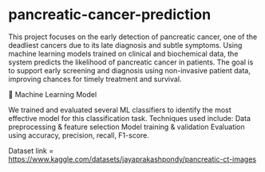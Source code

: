 # pancreatic-cancer-prediction

This project focuses on the early detection of pancreatic cancer, one of the deadliest cancers due to its late diagnosis and subtle symptoms. Using machine learning models trained on clinical and biochemical data, the system predicts the likelihood of pancreatic cancer in patients. The goal is to support early screening and diagnosis using non-invasive patient data, improving chances for timely treatment and survival.

🤖 Machine Learning Model

We trained and evaluated several ML classifiers to identify the most effective model for this classification task.
Techniques used include:
Data preprocessing & feature selection
Model training & validation
Evaluation using accuracy, precision, recall, F1-score.


Dataset link = https://www.kaggle.com/datasets/jayaprakashpondy/pancreatic-ct-images 

